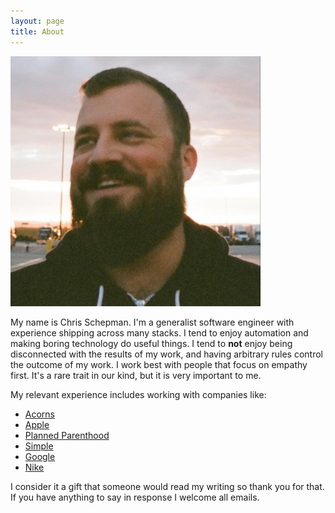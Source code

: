 ```yaml
---
layout: page
title: About
---
```


<img alt="the author's face" class="my-face" src="/assets/schepman-gravatar-400.jpeg" height="400" width="400">

My name is Chris Schepman. I'm a generalist software engineer with experience shipping across many stacks. I tend to enjoy automation and making boring technology do useful things. I tend to **not** enjoy being disconnected with the results of my work, and having arbitrary rules control the outcome of my work. I work best with people that focus on empathy first. It's a rare trait in our kind, but it is very important to me.

My relevant experience includes working with companies like:

* [Acorns](http://acorns.com)
* [Apple](http://apple.com)
* [Planned Parenthood](http://plannedparenthood.com)
* [Simple](http://simple.com)
* [Google](http://google.com)
* [Nike](http://nike.com)

<!-- My [resume](/resume) has more specifics if you're interested. -->

I consider it a gift that someone would read my writing so thank you for that. If you have anything to say in response I welcome all emails.
